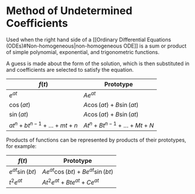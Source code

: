 # Method of Undetermined Coefficients

Used when the right hand side of a [[Ordinary Differential Equations (ODEs)#Non-homogeneous|non-homogeneous ODE]] is a sum or product of simple polynomial, exponential, and trigonometric functions.

A guess is made about the form of the solution, which is then substituted in and coefficients are selected to satisfy the equation.

| $f(t)$                     | Prototype                  |
| -------------------------- | -------------------------- |
| $e^{at}$                   | $Ae^{at}$                  |
| $\cos(at)$                 | $A\cos(at)+B\sin(at)$      |
| $\sin(at)$                 | $A\cos(at)+B\sin(at)$      |
| $at^n+bt^{n-1}+\dots+mt+n$ | $At^n+Bt^{n-1}+\dots+Mt+N$ | 

Products of functions can be represented by products of their prototypes, for example:

| $f(t)$           | Prototype                         |
| ---------------- | --------------------------------- |
| $e^{at}\sin(bt)$ | $Ae^{at}\cos(bt)+Be^{at}\sin(bt)$ |
| $t^2e^{at}$      | $At^2e^{at}+Bte^{at}+Ce^{at}$             |

